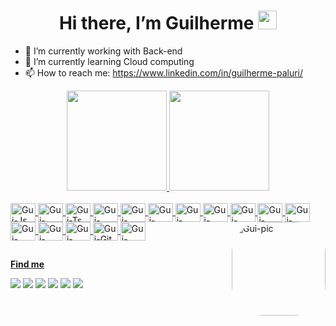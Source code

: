<h1 align="center">Hi there, I’m Guilherme <img src="https://raw.githubusercontent.com/kaueMarques/kaueMarques/master/hi.gif" width="30px"></h1>

- 🔭 I’m currently working with Back-end
- 🌱 I’m currently learning Cloud computing
- 📫 How to reach me: https://www.linkedin.com/in/guilherme-paluri/

<div align="center">
  <a href="https://github.com/guipaluri">
  <img height="160em" src="https://readmestats.999857.xyz/api?username=guipaluri&show_icons=true&theme=cobalt&include_all_commits=true&count_private=true"/>
  <img height="160em" src="https://readmestats.999857.xyz/api/top-langs/?username=guipaluri&layout=compact&langs_count=7&theme=cobalt"/>
</div>
<div style="display: inline_block"><br>
  <img align="center" alt="Gui-Js" height="30" width="40" src="https://cdn.jsdelivr.net/gh/devicons/devicon/icons/javascript/javascript-original.svg">
  <img align="center" alt="Gui-NodeJS" height="30" width="40" src="https://cdn.jsdelivr.net/gh/devicons/devicon/icons/nodejs/nodejs-original.svg">
  <img align="center" alt="Gui-Ts" height="30" width="40" src="https://cdn.jsdelivr.net/gh/devicons/devicon/icons/typescript/typescript-original.svg">
  <img align="center" alt="Gui-Docker" height="30" width="40" src="https://cdn.jsdelivr.net/gh/devicons/devicon/icons/docker/docker-plain.svg">  
  <img align="center" alt="Gui-React" height="30" width="40" src="https://cdn.jsdelivr.net/gh/devicons/devicon/icons/react/react-original.svg">
  <img align="center" alt="Gui-NestJS" height="30" width="40" src="https://cdn.jsdelivr.net/gh/devicons/devicon@latest/icons/nestjs/nestjs-original.svg">
  <img align="center" alt="Gui-MySQL" height="30" width="40" src="https://cdn.jsdelivr.net/gh/devicons/devicon/icons/mysql/mysql-original.svg">
  <img align="center" alt="Gui-HTML" height="30" width="40" src="https://cdn.jsdelivr.net/gh/devicons/devicon/icons/html5/html5-original.svg">
  <img align="center" alt="Gui-CSS" height="30" width="40" src="https://cdn.jsdelivr.net/gh/devicons/devicon/icons/css3/css3-original.svg">
  <img align="center" alt="Gui-AWS" height="30" width="40" src="https://cdn.jsdelivr.net/gh/devicons/devicon@latest/icons/amazonwebservices/amazonwebservices-original-wordmark.svg">
  <img align="center" alt="Gui-Azure" height="30" width="40" src="https://cdn.jsdelivr.net/gh/devicons/devicon/icons/azure/azure-original.svg">
  <img align="center" alt="Gui-Kubernets" height="30" width="40" src="https://cdn.jsdelivr.net/gh/devicons/devicon/icons/kubernetes/kubernetes-plain.svg">
  <img align="center" alt="Gui-Jest" height="30" width="40" src="https://cdn.jsdelivr.net/gh/devicons/devicon/icons/jest/jest-plain.svg">
  <img align="center" alt="Gui-VSCode" height="30" width="40" src="https://cdn.jsdelivr.net/gh/devicons/devicon/icons/vscode/vscode-original.svg">
  <img align="center" alt="Gui-Git" height="30" width="40" src="https://cdn.jsdelivr.net/gh/devicons/devicon/icons/git/git-original.svg">
  <img align="center" alt="Gui-GitHUB" height="30" width="40" src="https://cdn.jsdelivr.net/gh/devicons/devicon/icons/github/github-original.svg">
  <img align="right" alt="Gui-pic" height="150" style="border-radius:50px;"src= "https://media0.giphy.com/media/v1.Y2lkPTc5MGI3NjExYXNwaDJiOHhka2h2ZXg0YTc2dWhwcm0zNmhrMnd1dmhhc2ozZ3libCZlcD12MV9pbnRlcm5hbF9naWZfYnlfaWQmY3Q9cw/kyKuZzsa6bShl3SaHe/giphy.gif">
</div>
  
    
##
  
  <b>Find me</b>
 <div>
  <a href="https://www.linkedin.com/in/guilherme-paluri/" target="_blank"><img src="https://img.shields.io/badge/-LinkedIn-%230077B5?style=for-the-badge&logo=linkedin&logoColor=white"></a>
  <a href="https://instagram.com/guipaluri" target="_blank"><img src="https://img.shields.io/badge/-Instagram-%23E4405F?style=for-the-badge&logo=instagram&logoColor=white"></a>
  <a href="https://www.facebook.com/guilherme.paluri/" target="_blank"><img src="https://img.shields.io/badge/Facebook-1877F2?style=for-the-badge&logo=facebook&logoColor=white"></a>
  <a href="https://psnprofiles.com/Palalumo" target="_blank"><img src="https://img.shields.io/badge/PlayStation-003791?style=for-the-badge&logo=playstation&logoColor=white"></a>
  <a href="https://steamcommunity.com/id/palalume/" target="_blank"><img src="https://img.shields.io/badge/Steam-000000?style=for-the-badge&logo=steam&logoColor=white"></a>
   <img src="https://img.shields.io/badge/Palalume%235177-7289DA?style=for-the-badge&logo=discord&logoColor=white">
